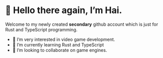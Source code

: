 # 👋 Hello there again, I’m Hai.
Welcome to my newly created __secondary__ github account which is just for Rust and TypeScript programming.
- 👀 I’m very interested in video game development.
- 🌱 I’m currently learning Rust and TypeScript
- 💞️ I’m looking to collaborate on game engines.

<!---
hvhvdevdev/hvhvdevdev is a ✨ special ✨ repository because its `README.md` (this file) appears on your GitHub profile.
You can click the Preview link to take a look at your changes.
--->
